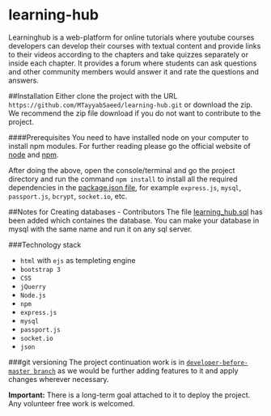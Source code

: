 # learning-hub
Learninghub is a web-platform for online tutorials where youtube courses developers can develop their courses with textual content and provide links to their videos according to the chapters and take quizzes separately or inside each chapter. It provides a forum where students can ask questions and other community members would answer it and rate the questions and answers.

##Installation
Either clone the project with the URL `https://github.com/MTayyabSaeed/learning-hub.git` or download the zip. We recommend the zip file download if you do not want to contribute to the project.

####Prerequisites
You need to have installed node on your computer to install npm modules. For further reading please go the official website of [node](https://nodejs.org/en/) and [npm](https://www.npmjs.com/).

After doing the above, open the console/terminal and go the project directory and run the command `npm install` to install all the required dependencies in the [package.json file](https://github.com/MTayyabSaeed/learning-hub/blob/master/package.json), for example `express.js`, `mysql`, `passport.js`, `bcrypt`, `socket.io`, etc.

##Notes for Creating databases - Contributors
The file [learning_hub.sql](https://github.com/MTayyabSaeed/learning-hub/blob/developer-before-master/learninghub.sql) has been added which containes the database. You can make your database in mysql with the same name and run it on any sql server.

###Technology stack
- `html` with `ejs` as templeting engine
- `bootstrap 3`
- `CSS`
- `jQuerry`
- `Node.js`
- `npm`
- `express.js`
- `mysql`
- `passport.js`
- `socket.io`
- `json`

###git versioning
The project continuation work is in [`developer-before-master branch`](https://github.com/MTayyabSaeed/learning-hub/tree/developer-before-master) as we would be further adding features to it and apply changes wherever necessary.

**Important:** There is a long-term goal attached to it to deploy the project. Any volunteer free work is welcomed.
